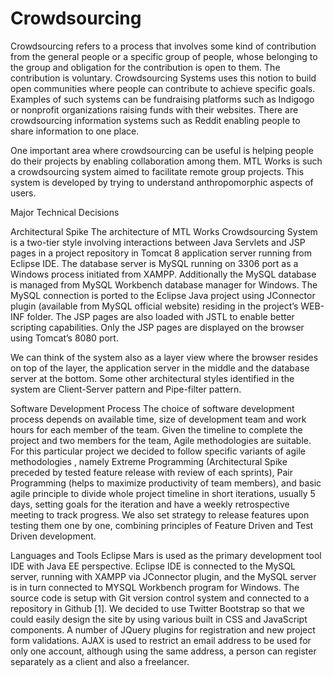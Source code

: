 # Crowdsourcing

Crowdsourcing refers to a process that involves some kind of contribution from the general people or a specific group of people, whose belonging to the group and obligation for the contribution is open to them. The contribution is voluntary. Crowdsourcing Systems uses this notion to build open communities where people can contribute to achieve specific goals. Examples of such systems can be fundraising platforms such as Indigogo or nonprofit organizations raising funds with their websites.  There are crowdsourcing information systems such as Reddit enabling people to share information to one place.

One important area where crowdsourcing can be useful is helping people do their projects by enabling collaboration among them. MTL Works is such a crowdsourcing system aimed to facilitate remote group projects. This system is developed by trying to understand anthropomorphic aspects of users.

Major Technical Decisions

Architectural Spike
The architecture of MTL Works Crowdsourcing System is a two-tier style involving interactions between Java Servlets and JSP pages in a project repository in Tomcat 8 application server running from Eclipse IDE. The database server is MySQL running on 3306 port as a Windows process initiated from XAMPP. Additionally the MySQL database is managed from MySQL Workbench database manager for Windows. The MySQL connection is ported to the Eclipse Java project using JConnector plugin (available from MySQL official website) residing in the project’s WEB-INF folder. The JSP pages are also loaded with JSTL to enable better scripting capabilities. Only the JSP pages are displayed on the browser using Tomcat’s 8080 port.

We can think of the system also as a layer view where the browser resides on top of the layer, the application server in the middle and the database server at the bottom. Some other architectural styles identified in the system are Client-Server pattern and Pipe-filter pattern.
 

Software Development Process
The choice of software development process depends on available time, size of development team and work hours for each member of the team. Given the timeline to complete the project and two members for the team, Agile methodologies are suitable. For this particular project we decided to follow specific variants of agile methodologies , namely Extreme Programming (Architectural Spike preceded by tested feature release with review of each sprints), Pair Programming (helps to maximize productivity of team members), and basic agile principle to divide whole project timeline in short iterations, usually 5 days, setting goals for the iteration and have a weekly retrospective meeting to track progress. We also set strategy to release features upon testing them one by one, combining principles of Feature Driven and Test Driven development.

Languages and Tools
Eclipse Mars is used as the primary development tool IDE with Java EE perspective. Eclipse IDE is connected to the MySQL server, running with XAMPP via JConnector plugin, and the MySQL server is in turn connected to MYSQL Workbench program for Windows. The source code is setup with Git version control system and connected to a repository in Github [1]. We decided to use Twitter Bootstrap so that we could easily design the site by using various built in CSS and JavaScript components. A number of JQuery plugins for registration and new project form validations. AJAX is used to restrict an email address to be used for only one account, although using the same address, a person can register separately as a client and also a freelancer.
